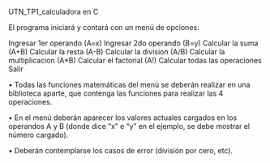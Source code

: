 UTN_TP1_calculadora en C

El programa iniciará y contará con un menú de opciones:

Ingresar 1er operando (A=x)
Ingresar 2do operando (B=y)
Calcular la suma (A+B)
Calcular la resta (A-B)
Calcular la division (A/B)
Calcular la multiplicacion (A*B)
Calcular el factorial (A!)
Calcular todas las operaciones
Salir

• Todas las funciones matemáticas del menú se deberán realizar en una biblioteca aparte, que contenga las funciones para realizar las 4 operaciones.

• En el menú deberán aparecer los valores actuales cargados en los operandos A y B (donde dice “x” e “y” en el ejemplo, se debe mostrar el número cargado).

• Deberán contemplarse los casos de error (división por cero, etc).
